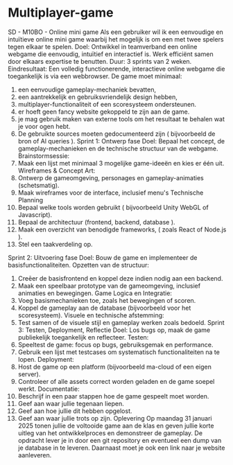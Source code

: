 # Multiplayer-game
SD - M10BO - Online mini game
Als een gebruiker wil ik een eenvoudige en intuïtieve online mini game waarbij het mogelijk is om een met twee spelers tegen elkaar te spelen.
Doel:
Ontwikkel in teamverband een online webgame die eenvoudig, intuïtief en interactief is. Werk efficiënt samen door elkaars expertise te benutten.
Duur:
3 sprints van 2 weken.
Eindresultaat:
Een volledig functionerende, interactieve online webgame die toegankelijk is via een webbrowser.
De game moet minimaal:
1. een eenvoudige gameplay-mechaniek bevatten,
2. een aantrekkelijk en gebruiksvriendelijk design hebben,
3. multiplayer-functionaliteit of een scoresysteem ondersteunen.
4. er hoeft geen fancy website gekoppeld te zijn aan de game.
5. je mag gebruik maken van externe tools om het resultaat te behalen wat je voor ogen hebt.
6. De gebruikte sources moeten gedocumenteerd zijn ( bijvoorbeeld de bron of Al queries ).
Sprint 1: Ontwerp fase
Doel: Bepaal het concept, de gameplay-mechanieken en de technische structuur van de webgame.
Brainstormsessie:
1. Maak een lijst met minimaal 3 mogelijke game-ideeën en kies er één uit.
Wireframes & Concept Art:
1. Ontwerp de gameomgeving, personages en gameplay-animaties (schetsmatig).
2. Maak wireframes voor de interface, inclusief menu's
Technische Planning
1. Bepaal welke tools worden gebruikt ( bijvoorbeeld Unity WebGL of Javascript).
2. Bepaal de architectuur (frontend, backend, database ).
3. Maak een overzicht van benodigde frameworks, ( zoals React of Node.js ).
4. Stel een taakverdeling op.

Sprint 2: Uitvoering fase
Doel: Bouw de game en implementeer de basisfunctionaliteiten.
Opzetten van de structuur:
1. Creēer de basisfrontend en koppel deze indien nodig aan een backend.
2. Maak een speelbaar prototype van de gameomgeving, inclusief animaties en bewegingen.
Game Logica en Integratie:
1. Voeg basismechanieken toe, zoals het bewegingen of scoren.
2. Koppel de gameplay aan de database (bijvoorbeeld voor het scoresysteem).
Visuele en technische afstemming:
1. Test samen of de visuele stijl en gameplay werken zoals bedoeld.
Sprint 3: Testen, Deployment, Reflectie
Doel: Los bugs op, maak de game publiekelijk toegankelijk en reflecteer.
Testen:
1. Speeltest de game: focus op bugs, gebruiksgemak en performance.
2. Gebruik een lijst met testcases om systematisch functionaliteiten na te lopen.
Deployment:
1. Host de game op een platform (bijvoorbeeld ma-cloud of een eigen server).
2. Controleer of alle assets correct worden geladen en de game soepel werkt.
Documentatie:
1. Beschrijf in een paar stappen hoe de game gespeelt moet worden.
2. Geef aan waar jullie tegenaan liepen.
3. Geef aan hoe jullie dit hebben opgelost.
4. Geef aan waar jullie trots op zijn.
Oplevering
Op maandag 31 januari 2025 tonen jullie de voltooide game aan de klas en geven jullie korte uitleg van het ontwikkelproces en demonstreer de gameplay.
De opdracht lever je in door een git repository en eventueel een dump van je database in te leveren.
Daarnaast moet je ook een link naar je website aanleveren.

